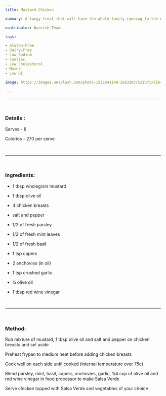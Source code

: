 ```yaml
---
title: Mustard Chicken

summary: A tangy treat that will have the whole family running to the dinner table.

contributor: Nourish Team

tags:

- Gluten-Free
- Dairy-Free
- Low Sodium
- Coeliac
- Low Cholesterol
- Mains
- Low GI

image: https://images.unsplash.com/photo-1532641140-28932037521b?ixlib=rb-4.0.3&ixid=MnwxMjA3fDB8MHxwaG90by1wYWdlfHx8fGVufDB8fHx8&auto=format&fit=crop&w=1170&q=80

---
```

***

<br>

### Details :

Serves - 8

Calories - 270 per serve

<br>

***

<br>

### Ingredients:

* 1 tbsp wholegrain mustard

* 1 tbsp olive oil

* 4 chicken breasts

* salt and pepper

* 1/2 of fresh parsley

* 1/2 of fresh mint leaves

* 1/2 of fresh basil

* 1 tsp capers

* 2 anchovies (in oil)

* 1 tsp crushed garlic

* ¼ olive oil

* 1 tbsp red wine vinegar

<br>

***

<br>

### Method:

Rub mixture of mustard, 1 tbsp olive oil and salt and pepper on chicken breasts and set aside

Preheat frypan to medium heat before adding chicken breasts

Cook well on each side until cooked (internal temperature over 75c)

Blend parsley, mint, basil, capers, anchovies, garlic, 1/4 cup of olive oil and red wine vinegar in food processor to make Salsa Verde

Serve chicken topped with Salsa Verde and vegetables of your choice